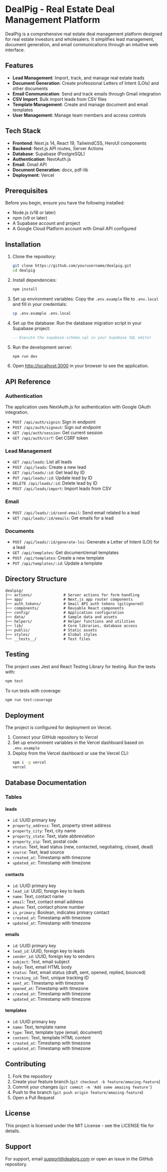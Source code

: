 # DealPig - Real Estate Deal Management Platform

DealPig is a comprehensive real estate deal management platform designed for real estate investors and wholesalers. It simplifies lead management, document generation, and email communications through an intuitive web interface.

## Features

- **Lead Management**: Import, track, and manage real estate leads
- **Document Generation**: Create professional Letters of Intent (LOIs) and other documents
- **Email Communication**: Send and track emails through Gmail integration
- **CSV Import**: Bulk import leads from CSV files
- **Template Management**: Create and manage document and email templates
- **User Management**: Manage team members and access controls

## Tech Stack

- **Frontend**: Next.js 14, React 19, TailwindCSS, HeroUI components
- **Backend**: Next.js API routes, Server Actions
- **Database**: Supabase (PostgreSQL)
- **Authentication**: NextAuth.js
- **Email**: Gmail API
- **Document Generation**: docx, pdf-lib
- **Deployment**: Vercel

## Prerequisites

Before you begin, ensure you have the following installed:
- Node.js (v18 or later)
- npm (v9 or later)
- A Supabase account and project
- A Google Cloud Platform account with Gmail API configured

## Installation

1. Clone the repository:
   ```bash
   git clone https://github.com/yourusername/dealpig.git
   cd dealpig
   ```

2. Install dependencies:
   ```bash
   npm install
   ```

3. Set up environment variables:
   Copy the `.env.example` file to `.env.local` and fill in your credentials:
   ```bash
   cp .env.example .env.local
   ```

4. Set up the database:
   Run the database migration script in your Supabase project:
   ```sql
   -- Execute the supabase-schema.sql in your Supabase SQL editor
   ```

5. Run the development server:
   ```bash
   npm run dev
   ```

6. Open [http://localhost:3000](http://localhost:3000) in your browser to see the application.

## API Reference

### Authentication

The application uses NextAuth.js for authentication with Google OAuth integration.

- `POST /api/auth/signin`: Sign in endpoint
- `POST /api/auth/signout`: Sign out endpoint
- `GET /api/auth/session`: Get current session
- `GET /api/auth/csrf`: Get CSRF token

### Lead Management

- `GET /api/leads`: List all leads
- `POST /api/leads`: Create a new lead
- `GET /api/leads/:id`: Get lead by ID
- `PUT /api/leads/:id`: Update lead by ID
- `DELETE /api/leads/:id`: Delete lead by ID
- `POST /api/leads/import`: Import leads from CSV

### Email

- `POST /api/leads/:id/send-email`: Send email related to a lead
- `GET /api/leads/:id/emails`: Get emails for a lead

### Documents

- `POST /api/leads/:id/generate-loi`: Generate a Letter of Intent (LOI) for a lead
- `GET /api/templates`: Get document/email templates
- `POST /api/templates`: Create a new template
- `PUT /api/templates/:id`: Update a template

## Directory Structure

```
dealpig/
├── actions/              # Server actions for form handling
├── app/                  # Next.js app router components
├── auth_tokens/          # Gmail API auth tokens (gitignored)
├── components/           # Reusable React components
├── config/               # Application configuration
├── data/                 # Sample data and assets
├── helpers/              # Helper functions and utilities
├── lib/                  # Core libraries, database access
├── public/               # Static assets
├── styles/               # Global styles
└── __tests__/            # Test files
```

## Testing

The project uses Jest and React Testing Library for testing. Run the tests with:

```bash
npm test
```

To run tests with coverage:

```bash
npm run test:coverage
```

## Deployment

The project is configured for deployment on Vercel.

1. Connect your GitHub repository to Vercel
2. Set up environment variables in the Vercel dashboard based on `.env.example`
3. Deploy from the Vercel dashboard or use the Vercel CLI:
   ```bash
   npm i -g vercel
   vercel
   ```

## Database Documentation

### Tables

#### leads
- `id`: UUID primary key
- `property_address`: Text, property street address
- `property_city`: Text, city name
- `property_state`: Text, state abbreviation
- `property_zip`: Text, postal code
- `status`: Text, lead status (new, contacted, negotiating, closed, dead)
- `source`: Text, lead source
- `created_at`: Timestamp with timezone
- `updated_at`: Timestamp with timezone

#### contacts
- `id`: UUID primary key
- `lead_id`: UUID, foreign key to leads
- `name`: Text, contact name
- `email`: Text, contact email address
- `phone`: Text, contact phone number
- `is_primary`: Boolean, indicates primary contact
- `created_at`: Timestamp with timezone
- `updated_at`: Timestamp with timezone

#### emails
- `id`: UUID primary key
- `lead_id`: UUID, foreign key to leads
- `sender_id`: UUID, foreign key to senders
- `subject`: Text, email subject
- `body`: Text, email HTML body
- `status`: Text, email status (draft, sent, opened, replied, bounced)
- `tracking_id`: Text, unique tracking ID
- `sent_at`: Timestamp with timezone
- `opened_at`: Timestamp with timezone
- `created_at`: Timestamp with timezone
- `updated_at`: Timestamp with timezone

#### templates
- `id`: UUID primary key
- `name`: Text, template name
- `type`: Text, template type (email, document)
- `content`: Text, template HTML content
- `created_at`: Timestamp with timezone
- `updated_at`: Timestamp with timezone

## Contributing

1. Fork the repository
2. Create your feature branch (`git checkout -b feature/amazing-feature`)
3. Commit your changes (`git commit -m 'Add some amazing feature'`)
4. Push to the branch (`git push origin feature/amazing-feature`)
5. Open a Pull Request

## License

This project is licensed under the MIT License - see the LICENSE file for details.

## Support

For support, email support@dealpig.com or open an issue in the GitHub repository.
